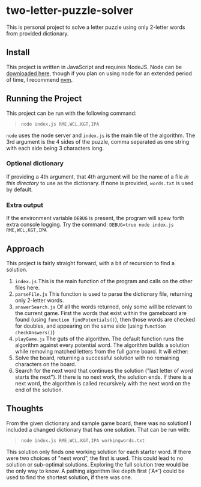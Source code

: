# two-letter-puzzle-solver

This is personal project to solve a letter puzzle using only 2-letter words from provided dictionary.

## Install

This project is written in JavaScript and requires NodeJS. Node can be [downloaded here](https://nodejs.org/en/download/), though if you plan on using node for an extended period of time, I recommend [nvm](https://github.com/nvm-sh/nvm).

## Running the Project

This project can be run with the following command:

> `node index.js RME,WCL,KGT,IPA`

`node` uses the node server and `index.js` is the main file of the algorithm. The 3rd argument is the 4 sides of the puzzle, comma separated as one string with each side being 3 characters long.

### Optional dictionary

If providing a 4th argument, that 4th argument will be the name of a file _in this directory_ to use as the dictionary. If none is provided, `words.txt` is used by default.

### Extra output

If the environment variable `DEBUG` is present, the program will spew forth extra console logging. Try the command: `DEBUG=true node index.js RME,WCL,KGT,IPA`

## Approach

This project is fairly straight forward, with a bit of recursion to find a solution.

1. `index.js` This is the main function of the program and calls on the other files here.
1. `parseFile.js` This function is used to parse the dictionary file, returning only 2-letter words.
1. `answerSearch.js` Of all the words returned, only some will be relevant to the current game. First the words that exist within the gameboard are found (using `function findPotentials()`), then those words are checked for doubles, and appearing on the same side (using `function checkAnswers()`)
1. `playGame.js` The guts of the algorithm. The default function runs the algorithm against every potential word. The algorithm builds a solution while removing matched letters from the full game board. It will either:
1. Solve the board, returning a successful solution with no remaining characters on the board.
1. Search for the next word that continues the solution ("last letter of word starts the next"). If there is no next work, the solution ends. If there is a next word, the algorithm is called recursively with the next word on the end of the solution.

## Thoughts

From the given dictionary and sample game board, there was no solution! I included a changed dictionary that has one solution. That can be run with:

> `node index.js RME,WCL,KGT,IPA workingwords.txt`

This solution only finds one working solution for each starter word. If there were two choices of "next word", the first is used. This could lead to no solution or sub-optimal solutions. Exploring the full solution tree would be the only way to know. A pathing algorithm like depth first ('A\*') could be used to find the shortest solution, if there was one.
